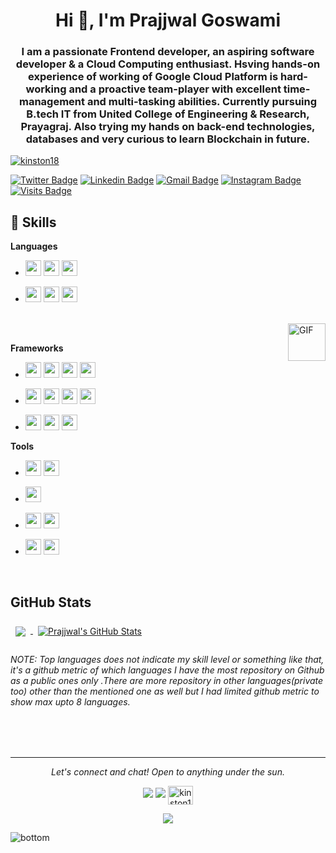 <h1 align="center">Hi 👋, I'm Prajjwal Goswami</h1>
<h3 align="center">I am a passionate Frontend developer, an aspiring software developer & a Cloud Computing enthusiast. Hsving hands-on experience of working of Google Cloud Platform  is hard-working and a proactive team-player with excellent time-management and multi-tasking abilities.  Currently pursuing B.tech IT from United College of Engineering & Research, Prayagraj. Also trying my hands on back-end technologies, databases and very curious to learn Blockchain in future.</h3>

<p align="left"> <a href="https://github.com/ryo-ma/github-profile-trophy"><img src="https://github-profile-trophy.vercel.app/?username=kinston18" alt="kinston18" /></a> </p>



[![Twitter Badge](https://img.shields.io/badge/-@PrajjwalGoswami-1ca0f1?style=flat-square&labelColor=1ca0f1&logo=twitter&logoColor=white&link=https://twitter.com/kinston_18)](https://twitter.com/kinston_18)
[![Linkedin Badge](https://img.shields.io/badge/-PrajjwalGoswami-blue?style=flat-square&logo=Linkedin&logoColor=white&link=https://www.linkedin.com/in/prajjwal-goswami-b817571bb/)](https://www.linkedin.com/in/prajjwal-goswami-b817571bb/)
[![Gmail Badge](https://img.shields.io/badge/-mr.prajjwalji@gmail.com-c14438?style=flat-square&logo=Gmail&logoColor=white&link=mailto:mr.prajjwalji@gmail.com)](mailto:mr.prajjwalji@gmail.com)
[![Instagram Badge](https://img.shields.io/badge/-PrajjwalGoswami-purple?style=flat-square&logo=Instagram&logoColor=white&link=https://www.instagram.com/kinston_18/?hl=en)](https://www.instagram.com/kinston_18/?hl=en)
[![Visits Badge](https://badges.pufler.dev/visits/kinston18/kinston18)](kinston18.dev)

## 💼 Skills
**Languages**


* <img src="https://img.shields.io/badge/C-00599C?style=for-the-badge&logo=c&logoColor=white" height=25> <img src="https://img.shields.io/badge/Python-FFD43B?style=for-the-badge&logo=python&logoColor=blue" height=25> <img src ="https://img.shields.io/badge/c++%20-%2300599C.svg?&style=for-the-badge&logo=c%2B%2B&logoColor=white" height=25> 

* <img src ="https://img.shields.io/badge/html5%20-%23E34F26.svg?&style=for-the-badge&logo=html5&logoColor=white" height=25> <img src ="https://img.shields.io/badge/css3%20-%231572B6.svg?&style=for-the-badge&logo=css3&logoColor=white" height=25> <img src="https://camo.githubusercontent.com/d423cf12cc9ec53976db472d8844305e3f324418/68747470733a2f2f696d672e736869656c64732e696f2f62616467652f2d4a6176615363726970742d626c61636b3f7374796c653d666c61742d737175617265266c6f676f3d6a617661736372697074" height=25>
<br>
<img align="right" alt="GIF" src="https://miro.medium.com/max/875/1*Urc28sbnORGOW5oyohQ06g.gif" width="60px" />  

<br>

**Frameworks**

* <img src="https://img.shields.io/badge/MongoDB-4EA94B?style=for-the-badge&logo=mongodb&logoColor=white" height=25> <img src="https://img.shields.io/badge/Express.js-000000?style=for-the-badge&logo=express&logoColor=white" height=25> <img src="https://img.shields.io/badge/React-20232A?style=for-the-badge&logo=react&logoColor=61DAFB" height=25> <img src="https://img.shields.io/badge/Node.js-339933?style=for-the-badge&logo=nodedotjs&logoColor=white" height=25>

* <img src="https://img.shields.io/badge/Android-%234ea94b.svg?&style=for-the-badge&logo=Android&logoColor=white" height=25> <img src="https://camo.githubusercontent.com/6713ecbc89eb90c005464de60a106596475e1587/68747470733a2f2f696d672e736869656c64732e696f2f62616467652f646a616e676f2532302d2532333039324532302e7376673f267374796c653d666f722d7468652d6261646765266c6f676f3d646a616e676f266c6f676f436f6c6f723d7768697465" height=25> <img src="https://camo.githubusercontent.com/cd4f83dc0bba9fa02525d7a6b1993fd883b3d713/68747470733a2f2f696d672e736869656c64732e696f2f62616467652f666c61736b2532302d2532333030302e7376673f267374796c653d666f722d7468652d6261646765266c6f676f3d666c61736b266c6f676f436f6c6f723d7768697465" height=25> <img src="https://img.shields.io/badge/Numpy-777BB4?style=for-the-badge&logo=numpy&logoColor=white" height=25> 
 
* <img src="https://camo.githubusercontent.com/e3c72ff8c616617254d1b5303370700edfdb9942/68747470733a2f2f696d672e736869656c64732e696f2f62616467652f626f6f7473747261702532302d2532333536334437432e7376673f267374796c653d666f722d7468652d6261646765266c6f676f3d626f6f747374726170266c6f676f436f6c6f723d7768697465" height=25> <img src="https://camo.githubusercontent.com/6ce7b11ba5b6b3933921ffe85e01f993c54da51b/68747470733a2f2f696d672e736869656c64732e696f2f62616467652f73716c6974652d2532333037343035652e7376673f267374796c653d666f722d7468652d6261646765266c6f676f3d73716c697465266c6f676f436f6c6f723d7768697465" height=25> <img src="https://img.shields.io/badge/Tailwind_CSS-38B2AC?style=for-the-badge&logo=tailwind-css&logoColor=white" height=25>




**Tools**


* <img src="https://img.shields.io/badge/PyCharm-000000.svg?&style=for-the-badge&logo=PyCharm&logoColor=white" height=25> <img src="https://img.shields.io/badge/Nginx-009639?style=for-the-badge&logo=nginx&logoColor=white" height=25>
* <img src="https://img.shields.io/badge/Visual_Studio_Code-0078D4?style=for-the-badge&logo=visual%20studio%20code&logoColor=white" height=25>
* <img src="https://img.shields.io/badge/GitHub-100000?style=for-the-badge&logo=github&logoColor=white" height=25> <img src="https://img.shields.io/badge/GitLab-330F63?style=for-the-badge&logo=gitlab&logoColor=white" height=25>

* <img src="https://img.shields.io/badge/Adobe%20Illustrator-FF9A00?style=for-the-badge&logo=adobe%20illustrator&logoColor=white" height=25> <img src="https://img.shields.io/badge/-Hackerrank-2EC866?style=for-the-badge&logo=HackerRank&logoColor=white" height=25>



<br>


 ## GitHub Stats 

<a href="https://github.com/kinston18">
  <img align="center" style="margin:0.5rem" src="https://github-readme-stats.vercel.app/api/top-langs/?username=kinston18&hide=html,css&title_color=ffffff&text_color=c9cacc&icon_color=4AB197&bg_color=1A2B34" />
</a>

<a href="https://github.com/kinston18">
  <img align="center" style="margin:0.5rem" src="https://github-readme-stats.vercel.app/api?username=kinston18&show_icons=true&line_height=27&count_private=true&title_color=ffffff&text_color=c9cacc&icon_color=4AB097&bg_color=1A2B34" alt="Prajjwal's GitHub Stats" />
</a>
 <h6>NOTE: Top languages does not indicate my skill level or something like that, it's a github metric of which languages I have the most repository on Github as a public ones only .There are more repository in other languages(private too) other than the mentioned one as well but I had limited github metric to show max upto 8 languages. </h3>

<br><br>
<hr>
<p align="center">
   <i>Let's connect and chat! Open to anything under the sun.</i>
  <p align="center">
    <a href="https://twitter.com/kinston_18" alt="Twitter"><img src="https://raw.githubusercontent.com/jayehernandez/jayehernandez/3f5402efef9a0ae89211a6e04609558e862ca616/readme/twitter-fill.svg"></a>
    <a href="https://www.linkedin.com/in/prajjwal-goswami-b817571bb/" alt="Linkedin"><img src="https://raw.githubusercontent.com/jayehernandez/jayehernandez/3f5402efef9a0ae89211a6e04609558e862ca616/readme/linkedin-fill.svg"></a>
   <a href="mailto:mr.prajjwaljigmail.com" alt="Contact me"></a>
   <a href="https://www.hackerrank.com/kinston18" target="blank"><img align="center" src="https://raw.githubusercontent.com/rahuldkjain/github-profile-readme-generator/master/src/images/icons/Social/hackerrank.svg" alt="kinston18" height="30" width="40" />
   </a>
  </p>
  <p align="center">  
     <img align="center" src="https://komarev.com/ghpvc/?username=kinston18">   </p>
  

<img src="https://raw.githubusercontent.com/jayehernandez/jayehernandez/dcd7447c179f5a1131590b6ccba2223e879ab655/readme/bottom.svg" alt="bottom">


